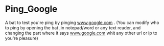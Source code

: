 # Ping_Google
A bat to test you're ping by pinging www.google.com .
(You can modify who to ping by opening the bat ,in notepad/word or any text reader, and changing the part where it says www.google.com whit any other url or ip to you're pleasure)
